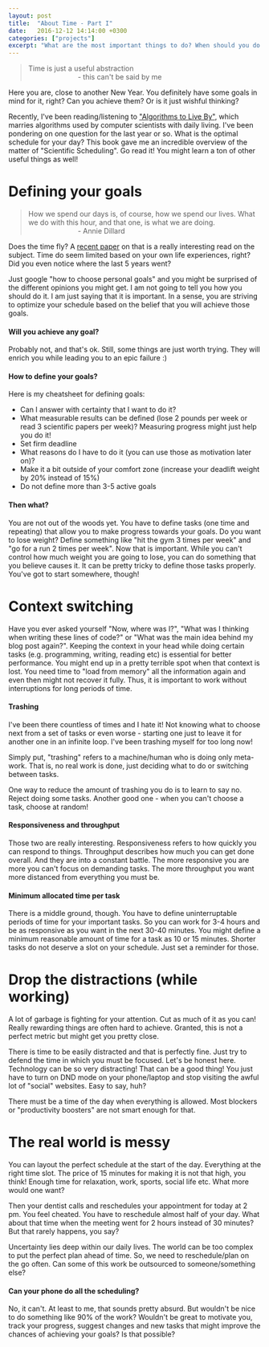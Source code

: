 ```yaml
---
layout: post
title:  "About Time - Part I"
date:   2016-12-12 14:14:00 +0300
categories: ["projects"]
excerpt: "What are the most important things to do? When should you do them?"
---
```


> Time is just a useful abstraction <br/>
> &nbsp;&nbsp;&nbsp;&nbsp;&nbsp;&nbsp;&nbsp;&nbsp;&nbsp;&nbsp;&nbsp;&nbsp;&nbsp;&nbsp;&nbsp;&nbsp;&nbsp;&nbsp;&nbsp;&nbsp;&nbsp;&nbsp;&nbsp;&nbsp; - this can't be said by me

Here you are, close to another New Year. You definitely have some goals in mind for it, right? Can you achieve them? Or is it just wishful thinking?

Recently, I've been reading/listening to ["Algorithms to Live By"](http://algorithmstoliveby.com/), which marries algorithms used by computer scientists with daily living. I've been pondering on one question for the last year or so. What is the optimal schedule for your day? This book gave me an incredible overview of the matter of "Scientific Scheduling". Go read it! You might learn a ton of other useful things as well!

# Defining your goals

> How we spend our days is, of course, how we spend our lives. What we do with this hour, and that one, is what we are doing. <br/>
> &nbsp;&nbsp;&nbsp;&nbsp;&nbsp;&nbsp;&nbsp;&nbsp;&nbsp;&nbsp;&nbsp;&nbsp;&nbsp;&nbsp;&nbsp;&nbsp;&nbsp;&nbsp;&nbsp;&nbsp;&nbsp;&nbsp;&nbsp;&nbsp; - Annie Dillard

Does the time fly? A [recent paper](http://science.sciencemag.org/content/354/6317/1273) on that is a really interesting read on the subject. Time do seem limited based on your own life experiences, right? Did you even notice where the last 5 years went?

Just google "how to choose personal goals" and you might be surprised of the different opinions you might get. I am not going to tell you how you should do it. I am just saying that it is important. In a sense, you are striving to optimize your schedule based on the belief that you will achieve those goals.

#### Will you achieve any goal? 

Probably not, and that's ok. Still, some things are just worth trying. They will enrich you while leading you to an epic failure :)

#### How to define your goals?

Here is my cheatsheet for defining goals:

* Can I answer with certainty that I want to do it?
* What measurable results can be defined (lose 2 pounds per week or read 3 scientific papers per week)? Measuring progress might just help you do it!
* Set firm deadline
* What reasons do I have to do it (you can use those as motivation later on)?
* Make it a bit outside of your comfort zone (increase your deadlift weight by 20% instead of 15%)
* Do not define more than 3-5 active goals

#### Then what?

You are not out of the woods yet. You have to define tasks (one time and repeating) that allow you to make progress towards your goals. Do you want to lose weight? Define something like "hit the gym 3 times per week" and "go for a run 2 times per week". Now that is important. While you can't control how much weight you are going to lose, you can do something that you believe causes it. It can be pretty tricky to define those tasks properly. You've got to start somewhere, though!

# Context switching

Have you ever asked yourself "Now, where was I?", "What was I thinking when writing these lines of code?" or "What was the main idea behind my blog post again?". Keeping the context in your head while doing certain tasks (e.g. programming, writing, reading etc) is essential for better performance. You might end up in a pretty terrible spot when that context is lost. You need time to "load from memory" all the information again and even then might not recover it fully. Thus, it is important to work without interruptions for long periods of time.

#### Trashing

I've been there countless of times and I hate it! Not knowing what to choose next from a set of tasks or even worse - starting one just to leave it for another one in an infinite loop. I've been trashing myself for too long now!

Simply put, "trashing" refers to a machine/human who is doing only meta-work. That is, no real work is done, just deciding what to do or switching between tasks.

One way to reduce the amount of trashing you do is to learn to say no. Reject doing some tasks. Another good one - when you can't choose a task, choose at random!

#### Responsiveness and throughput

Those two are really interesting. Responsiveness refers to how quickly you can respond to things. Throughput describes how much you can get done overall. And they are into a constant battle. The more responsive you are more you can't focus on demanding tasks. The more throughput you want more distanced from everything you must be.

#### Minimum allocated time per task

There is a middle ground, though. You have to define uninterruptable periods of time for your important tasks. So you can work for 3-4 hours and be as responsive as you want in the next 30-40 minutes. You might define a minimum reasonable amount of time for a task as 10 or 15 minutes. Shorter tasks do not deserve a slot on your schedule. Just set a reminder for those. 

# Drop the distractions (while working)

A lot of garbage is fighting for your attention. Cut as much of it as you can! Really rewarding things are often hard to achieve. Granted, this is not a perfect metric but might get you pretty close.

There is time to be easily distracted and that is perfectly fine. Just try to defend the time in which you must be focused. Let's be honest here. Technology can be so very distracting! That can be a good thing! You just have to turn on DND mode on your phone/laptop and stop visiting the awful lot of "social" websites. Easy to say, huh?

There must be a time of the day when everything is allowed. Most blockers or "productivity boosters" are not smart enough for that.

# The real world is messy

You can layout the perfect schedule at the start of the day. Everything at the right time slot. The price of 15 minutes for making it is not that high, you think! Enough time for relaxation, work, sports, social life etc. What more would one want?

Then your dentist calls and reschedules your appointment for today at 2  pm. You feel cheated. You have to reschedule almost half of your day. What about that time when the meeting went for 2 hours instead of 30 minutes? But that rarely happens, you say?

Uncertainty lies deep within our daily lives. The world can be too complex to put the perfect plan ahead of time. So, we need to reschedule/plan on the go often. Can some of this work be outsourced to someone/something else?

#### Can your phone do all the scheduling?

No, it can't. At least to me, that sounds pretty absurd. But wouldn't be nice to do something like 90% of the work? Wouldn't be great to motivate you, track your progress, suggest changes and new tasks that might improve the chances of achieving your goals? Is that possible?
